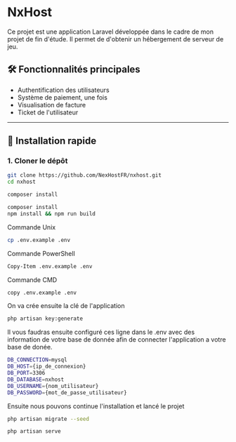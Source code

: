 # NxHost

Ce projet est une application Laravel développée dans le cadre de mon projet de fin d'étude. Il permet de d'obtenir un hébergement de serveur de jeu.

## 🛠 Fonctionnalités principales

- Authentification des utilisateurs
- Système de paiement, une fois
- Visualisation de facture
- Ticket de l'utilisateur

---

## 🚀 Installation rapide

### 1. Cloner le dépôt

```bash
git clone https://github.com/NexHostFR/nxhost.git
cd nxhost

composer install

composer install
npm install && npm run build
```

Commande Unix
```bash
cp .env.example .env
```

Commande PowerShell
```bash
Copy-Item .env.example .env
```

Commande CMD
```bash
copy .env.example .env
```

On va crée ensuite la clé de l'application
```bash
php artisan key:generate
```

Il vous faudras ensuite configuré ces ligne dans le .env avec des information de votre base de donnée afin de connecter l'application a votre base de donée.

```bash
DB_CONNECTION=mysql
DB_HOST={ip_de_connexion}
DB_PORT=3306
DB_DATABASE=nxhost
DB_USERNAME={nom_utilisateur}
DB_PASSWORD={mot_de_passe_utilisateur}
```

Ensuite nous pouvons continue l'installation et lancé le projet

```bash
php artisan migrate --seed

php artisan serve
```